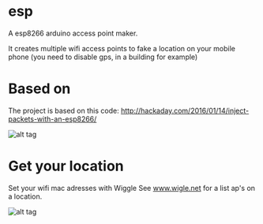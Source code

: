 # esp

A esp8266 arduino access point maker. 

It creates multiple wifi access points to fake a location on your mobile phone (you need to disable gps, in a building for example)

# Based on
The project is based on this code: http://hackaday.com/2016/01/14/inject-packets-with-an-esp8266/

![alt tag](https://hackadaycom.files.wordpress.com/2016/01/wifi_beacon-shot0004_featured.png?w=800)


# Get your location

Set your wifi mac adresses with Wiggle
See www.wigle.net for a list ap's on a location.

![alt tag](http://noquest.com/network/locating-stolen-ap/wardrive-map-girona2.jpg)
